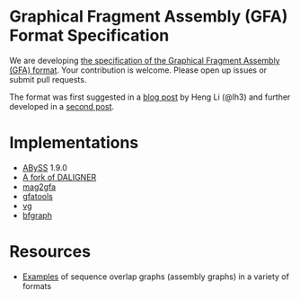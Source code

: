 # Graphical Fragment Assembly (GFA) Format Specification

We are developing [the specification of the Graphical Fragment Assembly (GFA) format](GFA-spec.md). Your contribution is welcome. Please open up issues or submit pull requests. 

The format was first suggested in a [blog post](http://lh3.github.io/2014/07/19/a-proposal-of-the-grapical-fragment-assembly-format/) by Heng Li (@lh3) and further developed in a [second post](http://lh3.github.io/2014/07/23/first-update-on-gfa/).

# Implementations

+ [ABySS](https://github.com/bcgsc/abyss) 1.9.0
+ [A fork of DALIGNER](https://github.com/jts/daligner)
+ [mag2gfa](https://github.com/lh3/mag2gfa)
+ [gfatools](https://github.com/lh3/gfatools)
+ [vg](https://github.com/ekg/vg) 
+ [bfgraph](https://github.com/pmelsted/bfgraph)

# Resources

+ [Examples](https://github.com/sjackman/assembly-graph) of sequence overlap graphs (assembly graphs) in a variety of formats
